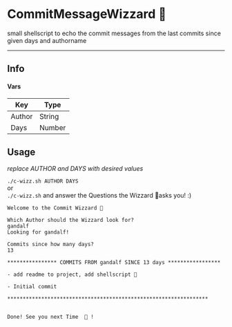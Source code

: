 # CommitMessageWizzard 🧙

small shellscript to echo the commit messages from the last commits since given days and authorname

---

## Info

#### Vars

| Key    | Type   |
| ------ | ------ |
| Author | String |
| Days   | Number |

## Usage

_replace AUTHOR and DAYS with desired values_

`./c-wizz.sh AUTHOR DAYS`  
or  
`./c-wizz.sh` and answer the Questions the Wizzard 🧙asks you! :)

```
Welcome to the Commit Wizzard 🧙

Which Author should the Wizzard look for?
gandalf
Looking for gandalf!

Commits since how many days?
13

**************** COMMITS FROM gandalf SINCE 13 days *****************

- add readme to project, add shellscript 🧙

- Initial commit

*****************************************************************


Done! See you next Time  🧙 !
```
